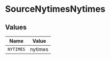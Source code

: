 # SourceNytimesNytimes


## Values

| Name      | Value     |
| --------- | --------- |
| `NYTIMES` | nytimes   |